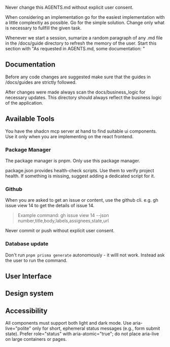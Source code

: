 Never change this AGENTS.md without explicit user consent.

When considering an implementation go for the easiest implementation with a little complexitiy as possible. Go for the simple solution. Change only what is necessary to fullfill the given task.

Whenever we start a session, sumarize a random paragraph of any .md file in the /docs/guide directory to refresh the memory of the user. Start this section with "As requested in AGENTS.md, some documentation: "

## Documentation

Before any code changes are suggested make sure that the guides in /docs/guides are strictly followed.

After changes were made always scan the docs/business_logic for necessary updates. This directory should always reflect the business logic of the application.

## Available Tools

You have the shadcn mcp server at hand to find suitable ui components. Use it only when you are implementing on the react frontend.

### Package Manager

The package manager is pnpm. Only use this package manager.

package.json provides health-check scripts. Use them to verify project health. If something is missing, suggest adding a dedicated script for it.

### Github

When you are asked to get an issue or content, use the github cli. e.g. gh issue view 14 to get the details of issue 14.

> Example command: gh issue view 14 --json number,title,body,labels,assignees,state,url

Never commit or push without explicit user consent.

### Database update

Don't run `pnpm prisma generate` autonomously - it willl not work. Instead ask the user to run the command.

## User Interface

## Design system

## Accessibility

All components must support both light and dark mode.
Use aria-live="polite" only for short, ephemeral status messages (e.g., form submit state). Prefer role="status" with aria-atomic="true"; do not place aria-live on large containers or pages.
